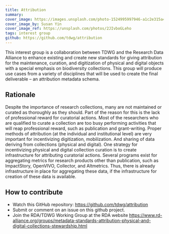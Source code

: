 ```yaml
---
title: Attribution
summary: 
cover_image: https://images.unsplash.com/photo-1524995997946-a1c2e315a42f
cover_image_by: Susan Yin
cover_image_ref: https://unsplash.com/photos/2JIvboGLeho
tags: interest group
github: https://github.com/tdwg/attribution
---
```


<!-- Copied from https://github.com/tdwg/attribution/blob/master/README.md -->

This interest group is a collaboration between TDWG and the Research Data Alliance to enhance existing and create new standards for giving attribution for the maintenance, curation, and digitization of physical and digital objects with a special emphasis on biodiversity collections. This group will produce use cases from a variety of disciplines that will be used to create the final deliverable – an attribution metadata schema.

## Rationale

Despite the importance of research collections, many are not maintained or curated as thoroughly as they should. Part of the reason for this is the lack of professional reward for curatorial actions. Most of the researchers who are qualified to curate a collection are too busy performing activities that will reap professional reward, such as publication and grant-writing. Proper methods of attribution (at the individual and institutional level) are very important for incentivizing digitization, mobilization. And sharing of data deriving from collections (physical and digital). One strategy for incentivizing physical and digital collection curation is to create infrastructure for attributing curatorial actions. Several programs exist for aggregating metrics for research products other than publication, such as ImpactStory, OpenVIVO, Collector, and Altmetrics. Thus, there is already infrastructure in place for aggregating these data, if the infrastructure for creation of these data is available.

## How to contribute

* Watch this GitHub repository: <https://github.com/tdwg/attribution>
* Submit or comment on an issue on this github project.
* Join the RDA/TDWG Working Group at the RDA website <https://www.rd-alliance.org/groups/metadata-standards-attribution-physical-and-digital-collections-stewardship.html>
